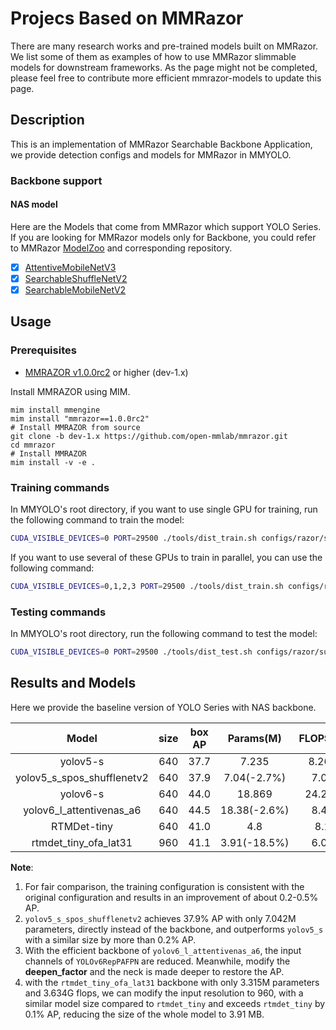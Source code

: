 # Projecs Based on MMRazor

There are many research works and pre-trained models built on MMRazor. We list some of them as examples of how to use MMRazor slimmable models for downstream frameworks. As the page might not be completed, please feel free to contribute more efficient mmrazor-models to update this page.

## Description

This is an implementation of MMRazor Searchable Backbone Application, we provide detection configs and models for MMRazor in MMYOLO.

### Backbone support

#### NAS model

Here are the Models that come from MMRazor which support YOLO Series. If you are looking for MMRazor models only for Backbone, you could refer to MMRazor [ModelZoo](https://github.com/open-mmlab/mmrazor/blob/dev-1.x/docs/en/get_started/model_zoo.md) and corresponding repository.

- [x] [AttentiveMobileNetV3](https://github.com/open-mmlab/mmrazor/blob/dev-1.x/configs/_base_/nas_backbones/attentive_mobilenetv3_supernet.py)
- [x] [SearchableShuffleNetV2](https://github.com/open-mmlab/mmrazor/blob/dev-1.x/configs/_base_/nas_backbones/spos_shufflenet_supernet.py)
- [x] [SearchableMobileNetV2](https://github.com/open-mmlab/mmrazor/blob/dev-1.x/configs/_base_/nas_backbones/spos_mobilenet_supernet.py)

## Usage

### Prerequisites

- [MMRAZOR v1.0.0rc2](https://github.com/open-mmlab/mmrazor/tree/v1.0.0rc2) or higher (dev-1.x)

Install MMRAZOR using MIM.

```shell
mim install mmengine
mim install "mmrazor==1.0.0rc2"
# Install MMRAZOR from source
git clone -b dev-1.x https://github.com/open-mmlab/mmrazor.git
cd mmrazor
# Install MMRAZOR
mim install -v -e .
```

### Training commands

In MMYOLO's root directory, if you want to use single GPU for training, run the following command to train the model:

```bash
CUDA_VISIBLE_DEVICES=0 PORT=29500 ./tools/dist_train.sh configs/razor/subnets/yolov5_s_spos_shufflenetv2_syncbn_8xb16-300e_coco.py
```

If you want to use several of these GPUs to train in parallel, you can use the following command:

```bash
CUDA_VISIBLE_DEVICES=0,1,2,3 PORT=29500 ./tools/dist_train.sh configs/razor/subnets/yolov5_s_spos_shufflenetv2_syncbn_8xb16-300e_coco.py
```

### Testing commands

In MMYOLO's root directory, run the following command to test the model:

```bash
CUDA_VISIBLE_DEVICES=0 PORT=29500 ./tools/dist_test.sh configs/razor/subnets/yolov5_s_spos_shufflenetv2_syncbn_8xb16-300e_coco.py ${CHECKPOINT_PATH}
```

## Results and Models

Here we provide the baseline version of YOLO Series with NAS backbone.

|           Model            | size | box AP |  Params(M)   | FLOPS(G) |                                                                   Config                                                                   |                                                                                Download                                                                                 |
| :------------------------: | :--: | :----: | :----------: | :------: | :----------------------------------------------------------------------------------------------------------------------------------------: | :---------------------------------------------------------------------------------------------------------------------------------------------------------------------: |
|          yolov5-s          | 640  |  37.7  |    7.235     |  8.265   |            [config](https://github.com/open-mmlab/mmyolo/blob/main/configs/yolov5/yolov5_s-v61_syncbn_fast_8xb16-300e_coco.py)             | [model](https://download.openmmlab.com/mmyolo/v0/yolov5/yolov5_s-v61_syncbn_fast_8xb16-300e_coco/yolov5_s-v61_syncbn_fast_8xb16-300e_coco_20220918_084700-86e02187.pth) |
| yolov5_s_spos_shufflenetv2 | 640  |  37.9  | 7.04(-2.7%)  |   7.03   |     [config](https://github.com/open-mmlab/mmyolo/tree/dev/configs/razor/subnets/yolov5_s_spos_shufflenetv2_syncbn_8xb16-300e_coco.py)     |              [model](https://download.openmmlab.com/mmrazor/v1/spos/yolov5/yolov5_s_spos_shufflenetv2_syncbn_8xb16-300e_coco_20230109_155302-777fd6f1.pth)              |
|          yolov6-s          | 640  |  44.0  |    18.869    |  24.253  |              [config](https://github.com/open-mmlab/mmyolo/blob/main/configs/yolov6/yolov6_s_syncbn_fast_8xb32-400e_coco.py)               |     [model](https://download.openmmlab.com/mmyolo/v0/yolov6/yolov6_s_syncbn_fast_8xb32-400e_coco/yolov6_s_syncbn_fast_8xb32-400e_coco_20221102_203035-932e1d91.pth)     |
|  yolov6_l_attentivenas_a6  | 640  |  44.5  | 18.38(-2.6%) |   8.49   | [config](https://github.com/open-mmlab/mmyolo/tree/dev/configs/razor/subnets/yolov6_l_attentivenas_a6_d12_syncbn_fast_16xb16-300e_coco.py) |      [model](https://download.openmmlab.com/mmrazor/v1/attentivenas/yolov6/yolov6_l_attentivenas_a6_d12_syncbn_fast_16xb16-300e_coco_20230108_174944-4970f0b7.pth)      |
|        RTMDet-tiny         | 640  |  41.0  |     4.8      |   8.1    |                                            [config](./rtmdet_l_syncbn_fast_8xb32-300e_coco.py)                                             |  [model](https://download.openmmlab.com/mmyolo/v0/rtmdet/rtmdet_tiny_syncbn_fast_8xb32-300e_coco/rtmdet_tiny_syncbn_fast_8xb32-300e_coco_20230102_140117-dbb1dc83.pth)  |
|   rtmdet_tiny_ofa_lat31    | 960  |  41.1  | 3.91(-18.5%) |   6.09   |       [config](https://github.com/open-mmlab/mmyolo/tree/dev/configs/razor/subnets/rtmdet_tiny_ofa_lat31_syncbn_16xb16-300e_coco.py)       |                [model](https://download.openmmlab.com/mmrazor/v1/ofa/rtmdet/rtmdet_tiny_ofa_lat31_syncbn_16xb16-300e_coco_20230108_222141-24ff87dex.pth)                |

**Note**:

1. For fair comparison, the training configuration is consistent with the original configuration and results in an improvement of about 0.2-0.5% AP.
2. `yolov5_s_spos_shufflenetv2` achieves 37.9% AP with only 7.042M parameters, directly instead of the backbone, and outperforms `yolov5_s` with a similar size by more than 0.2% AP.
3. With the efficient backbone of `yolov6_l_attentivenas_a6`, the input channels of `YOLOv6RepPAFPN` are reduced. Meanwhile, modify the **deepen_factor** and the neck is made deeper to restore the AP.
4. with the `rtmdet_tiny_ofa_lat31` backbone with only 3.315M parameters and 3.634G flops, we can modify the input resolution to 960, with a similar model size compared to `rtmdet_tiny` and exceeds `rtmdet_tiny` by 0.1% AP, reducing the size of the whole model to 3.91 MB.
